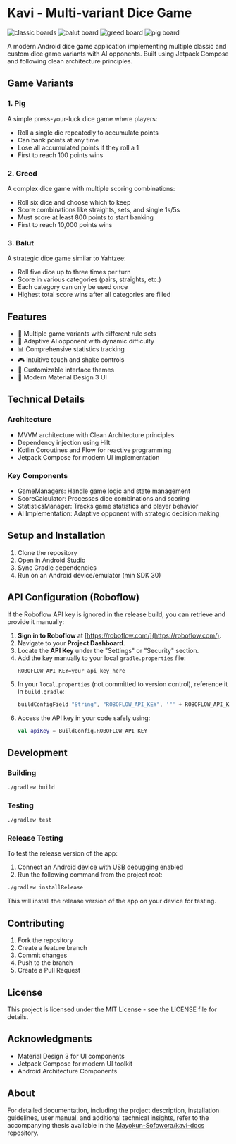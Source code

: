 # Kavi - Multi-variant Dice Game
![classic boards](https://github.com/user-attachments/assets/ed995789-e23b-441b-a128-05c2a9f64f8f)
![balut board](https://github.com/user-attachments/assets/fa2d1da7-56fc-442f-b002-55c76ef40208)
![greed board](https://github.com/user-attachments/assets/e118826f-6be8-4fdd-b0b1-1add523a49bc)
![pig board](https://github.com/user-attachments/assets/ecd50679-990b-424b-9a5c-5f944457f7ff)

A modern Android dice game application implementing multiple classic and custom dice game variants with AI opponents. Built using Jetpack Compose and following clean architecture principles.

## Game Variants

### 1. Pig
A simple press-your-luck dice game where players:
- Roll a single die repeatedly to accumulate points
- Can bank points at any time
- Lose all accumulated points if they roll a 1
- First to reach 100 points wins

### 2. Greed
A complex dice game with multiple scoring combinations:
- Roll six dice and choose which to keep
- Score combinations like straights, sets, and single 1s/5s
- Must score at least 800 points to start banking
- First to reach 10,000 points wins

### 3. Balut
A strategic dice game similar to Yahtzee:
- Roll five dice up to three times per turn
- Score in various categories (pairs, straights, etc.)
- Each category can only be used once
- Highest total score wins after all categories are filled

## Features

- 🎲 Multiple game variants with different rule sets
- 🤖 Adaptive AI opponent with dynamic difficulty
- 📊 Comprehensive statistics tracking
- 🎮 Intuitive touch and shake controls
- 🌟 Customizable interface themes
- 📱 Modern Material Design 3 UI

## Technical Details

### Architecture
- MVVM architecture with Clean Architecture principles
- Dependency injection using Hilt
- Kotlin Coroutines and Flow for reactive programming
- Jetpack Compose for modern UI implementation

### Key Components
- GameManagers: Handle game logic and state management
- ScoreCalculator: Processes dice combinations and scoring
- StatisticsManager: Tracks game statistics and player behavior
- AI Implementation: Adaptive opponent with strategic decision making

## Setup and Installation

1. Clone the repository
2. Open in Android Studio
3. Sync Gradle dependencies
4. Run on an Android device/emulator (min SDK 30)

## API Configuration (Roboflow)

If the Roboflow API key is ignored in the release build, you can retrieve and provide it manually:

1. **Sign in to Roboflow** at [https://roboflow.com/](https://roboflow.com/).
2. Navigate to your **Project Dashboard**.
3. Locate the **API Key** under the "Settings" or "Security" section.
4. Add the key manually to your local `gradle.properties` file:
   ```properties
   ROBOFLOW_API_KEY=your_api_key_here
   ```
5. In your `local.properties` (not committed to version control), reference it in `build.gradle`:
   ```gradle
   buildConfigField "String", "ROBOFLOW_API_KEY", '"' + ROBOFLOW_API_KEY + '"'
   ```
6. Access the API key in your code safely using:
   ```kotlin
   val apiKey = BuildConfig.ROBOFLOW_API_KEY
   ```

## Development

### Building
```bash
./gradlew build
```

### Testing
```bash
./gradlew test
```

### Release Testing
To test the release version of the app:
1. Connect an Android device with USB debugging enabled
2. Run the following command from the project root:
```bash
./gradlew installRelease
```
This will install the release version of the app on your device for testing.

## Contributing

1. Fork the repository
2. Create a feature branch
3. Commit changes
4. Push to the branch
5. Create a Pull Request

## License

This project is licensed under the MIT License - see the LICENSE file for details.

## Acknowledgments

- Material Design 3 for UI components
- Jetpack Compose for modern UI toolkit
- Android Architecture Components

## About
For detailed documentation, including the project description, installation guidelines, user manual, and additional technical insights, refer to the accompanying thesis available in the [Mayokun-Sofowora/kavi-docs](https://github.com/Mayokun-Sofowora/kavi-docs) repository.

